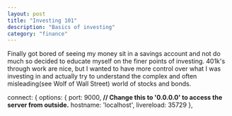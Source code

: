 ```yaml
---
layout: post
title: "Investing 101"
description: "Basics of investing"
category: "finance"
---
```


Finally got bored of seeing my money sit in a savings account and not do much so decided to educate myself on the finer points of investing. 401k's through work are nice, but I wanted to have more control over what I was investing in and actually try to understand the complex and often misleading(see Wolf of Wall Street) world of stocks and bonds.
>
connect: {
      options: {
        port: 9000,
      <b>  // Change this to '0.0.0.0' to access the server from outside.</b>
        hostname: 'localhost',
        livereload: 35729
      },

